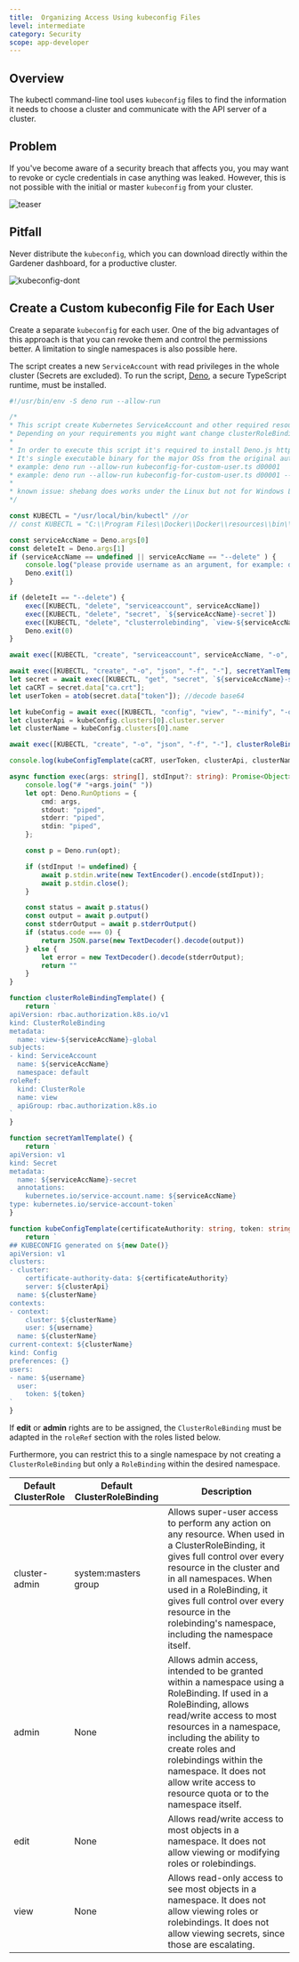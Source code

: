 ```yaml
---
title:  Organizing Access Using kubeconfig Files
level: intermediate
category: Security
scope: app-developer
---
```


## Overview

The kubectl command-line tool uses `kubeconfig` files to find the information it needs to choose a cluster and communicate with the API server of a cluster.

## Problem

If you've become aware of a security breach that affects you, you may want to revoke or cycle credentials in case anything was leaked. However, this is not possible with the initial or master `kubeconfig` from your cluster.

![teaser](./images/key.svg)

## Pitfall

Never distribute the `kubeconfig`, which you can download directly within the Gardener dashboard, for a productive cluster.

![kubeconfig-dont](./images/kubeconfig-initial.png)

## Create a Custom kubeconfig File for Each User

Create a separate `kubeconfig` for each user. One of the big advantages of this approach is that you can revoke them and control the permissions better. A limitation to single namespaces is also possible here.

The script creates a new `ServiceAccount` with read privileges in the whole cluster (Secrets are excluded).
To run the script, [Deno](https://deno.land/), a secure TypeScript runtime, must be installed.

```TypeScript
#!/usr/bin/env -S deno run --allow-run

/*
* This script create Kubernetes ServiceAccount and other required resource and print KUBECONFIG to console.
* Depending on your requirements you might want change clusterRoleBindingTemplate() function
*
* In order to execute this script it's required to install Deno.js https://deno.land/ (TypeScript & JavaScript runtime).
* It's single executable binary for the major OSs from the original author of the Node.js
* example: deno run --allow-run kubeconfig-for-custom-user.ts d00001
* example: deno run --allow-run kubeconfig-for-custom-user.ts d00001 --delete
*
* known issue: shebang does works under the Linux but not for Windows Linux Subsystem
*/

const KUBECTL = "/usr/local/bin/kubectl" //or
// const KUBECTL = "C:\\Program Files\\Docker\\Docker\\resources\\bin\\kubectl.exe"

const serviceAccName = Deno.args[0]
const deleteIt = Deno.args[1]
if (serviceAccName == undefined || serviceAccName == "--delete" ) {
    console.log("please provide username as an argument, for example: deno run --allow-run kubeconfig-for-custom-user.ts USER_NAME [--delete]")
    Deno.exit(1)
}

if (deleteIt == "--delete") {
    exec([KUBECTL, "delete", "serviceaccount", serviceAccName])
    exec([KUBECTL, "delete", "secret", `${serviceAccName}-secret`])
    exec([KUBECTL, "delete", "clusterrolebinding", `view-${serviceAccName}-global`])
    Deno.exit(0)
}

await exec([KUBECTL, "create", "serviceaccount", serviceAccName, "-o", "json"])

await exec([KUBECTL, "create", "-o", "json", "-f", "-"], secretYamlTemplate())
let secret = await exec([KUBECTL, "get", "secret", `${serviceAccName}-secret`, "-o", "json"])
let caCRT = secret.data["ca.crt"];
let userToken = atob(secret.data["token"]); //decode base64

let kubeConfig = await exec([KUBECTL, "config", "view", "--minify", "-o", "json"]);
let clusterApi = kubeConfig.clusters[0].cluster.server
let clusterName = kubeConfig.clusters[0].name

await exec([KUBECTL, "create", "-o", "json", "-f", "-"], clusterRoleBindingTemplate())

console.log(kubeConfigTemplate(caCRT, userToken, clusterApi, clusterName, serviceAccName + "-" + clusterName))

async function exec(args: string[], stdInput?: string): Promise<Object> {
    console.log("# "+args.join(" "))
    let opt: Deno.RunOptions = {
        cmd: args,
        stdout: "piped",
        stderr: "piped",
        stdin: "piped",
    };

    const p = Deno.run(opt);

    if (stdInput != undefined) {
        await p.stdin.write(new TextEncoder().encode(stdInput));
        await p.stdin.close();
    }

    const status = await p.status()
    const output = await p.output()
    const stderrOutput = await p.stderrOutput()
    if (status.code === 0) {
        return JSON.parse(new TextDecoder().decode(output))
    } else {
        let error = new TextDecoder().decode(stderrOutput);
        return ""
    }
}

function clusterRoleBindingTemplate() {
    return `
apiVersion: rbac.authorization.k8s.io/v1
kind: ClusterRoleBinding
metadata:
  name: view-${serviceAccName}-global
subjects:
- kind: ServiceAccount
  name: ${serviceAccName}
  namespace: default
roleRef:
  kind: ClusterRole
  name: view
  apiGroup: rbac.authorization.k8s.io    
`
}

function secretYamlTemplate() {
    return `
apiVersion: v1
kind: Secret
metadata:
  name: ${serviceAccName}-secret
  annotations:
    kubernetes.io/service-account.name: ${serviceAccName}
type: kubernetes.io/service-account-token`
}

function kubeConfigTemplate(certificateAuthority: string, token: string, clusterApi: string, clusterName: string, username: string) {
    return `
## KUBECONFIG generated on ${new Date()}
apiVersion: v1
clusters:
- cluster:
    certificate-authority-data: ${certificateAuthority}
    server: ${clusterApi}
  name: ${clusterName}
contexts:
- context:
    cluster: ${clusterName}
    user: ${username}
  name: ${clusterName}
current-context: ${clusterName}
kind: Config
preferences: {}
users:
- name: ${username}
  user:
    token: ${token}
`
}

```

If **edit** or **admin** rights are to be assigned, the `ClusterRoleBinding` must be adapted in the `roleRef` section 
with the roles listed below.

Furthermore, you can restrict this to a single namespace by not creating a `ClusterRoleBinding` but only a `RoleBinding`
within the desired namespace.

Default ClusterRole | Default ClusterRoleBinding | Description |
------------------- | ----------------------------- | --------------- |
cluster-admin    | system:masters group        | Allows super-user access to perform any action on any resource. When used in a ClusterRoleBinding, it gives full control over every resource in the cluster and in all namespaces. When used in a RoleBinding, it gives full control over every resource in the rolebinding's namespace, including the namespace itself. |
admin            | None                          | Allows admin access, intended to be granted within a namespace using a RoleBinding. If used in a RoleBinding, allows read/write access to most resources in a namespace, including the ability to create roles and rolebindings within the namespace. It does not allow write access to resource quota or to the namespace itself. |
edit            | None                        | Allows read/write access to most objects in a namespace. It does not allow viewing or modifying roles or rolebindings. |
view            | None                          | Allows read-only access to see most objects in a namespace. It does not allow viewing roles or rolebindings. It does not allow viewing secrets, since those are escalating. |

